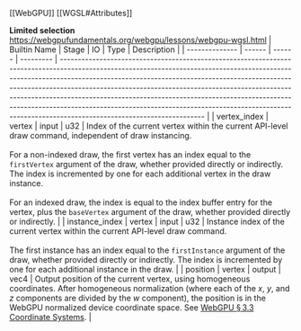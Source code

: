 [[WebGPU]]
[[WGSL#Attributes]]


**Limited selection**
https://webgpufundamentals.org/webgpu/lessons/webgpu-wgsl.html
| Builtin Name   | Stage  | IO     | Type      | Description                                                                                                                                                                                                                                                                                                                                                                                                                                                                                                                  |
| -------------- | ------ | ------ | --------- | ---------------------------------------------------------------------------------------------------------------------------------------------------------------------------------------------------------------------------------------------------------------------------------------------------------------------------------------------------------------------------------------------------------------------------------------------------------------------------------------------------------------------------- |
| vertex_index   | vertex | input  | u32       | Index of the current vertex within the current API-level draw command, independent of draw instancing.<br><br>For a non-indexed draw, the first vertex has an index equal to the `firstVertex` argument of the draw, whether provided directly or indirectly. The index is incremented by one for each additional vertex in the draw instance.<br><br>For an indexed draw, the index is equal to the index buffer entry for the vertex, plus the `baseVertex` argument of the draw, whether provided directly or indirectly. |
| instance_index | vertex | input  | u32       | Instance index of the current vertex within the current API-level draw command.<br><br>The first instance has an index equal to the `firstInstance` argument of the draw, whether provided directly or indirectly. The index is incremented by one for each additional instance in the draw.                                                                                                                                                                                                                                 |
| position       | vertex | output | vec4<f32> | Output position of the current vertex, using homogeneous coordinates. After homogeneous normalization (where each of the _x_, _y_, and _z_ components are divided by the _w_ component), the position is in the WebGPU normalized device coordinate space. See [WebGPU § 3.3 Coordinate Systems](https://www.w3.org/TR/webgpu/#coordinate-systems).                                                                                                                                                                          |
